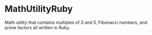 # MathUtilityRuby

Math utility that contains multiples of 3 and 5, Fibonacci numbers, and prime factors all written in Ruby.
